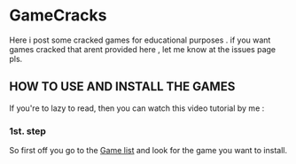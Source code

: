 # GameCracks
Here i post some cracked games for educational purposes .
if you want games cracked that arent provided here , let me know at the issues page pls.

##  HOW TO USE AND INSTALL THE GAMES 


If you're to lazy to read, then you can watch this video tutorial by me :

### 1st. step
So first off you go to the [Game list](GameList.md) and look for the game you want to install.

